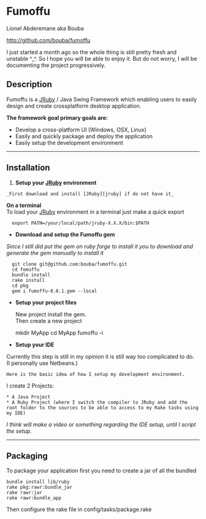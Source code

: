 # Fumoffu

Lionel Abderemane aka Bouba

http://github.com/bouba/fumoffu

I just started a month ago so the whole thing is still pretty fresh and unstable ^_^.
So I hope you will be able to enjoy it. But do not worry, I will be documenting the project progressively.

## Description

Fumoffu is a [JRuby][jruby] / Java Swing Framework which enabling users to easily design and create crossplatform desktop application.

**The framework goal primary goals are:**

* Develop a cross-platform UI (Windows, OSX, Linux)
* Easily and quickly package and deploy the application
* Easily setup the development environment

* * *

## Installation

1.   **Setup your [JRuby][jruby] environment**

    _First download and install [JRuby][jruby] if do not have it_  
__On a terminal__  
To load your [JRuby][jruby] environment in a terminal just make a quick export  

      export PATH=/your/local/path/jruby-X.X.X/bin:$PATH

+   **Download and setup the Fumoffu gem**

  _Since I still did put the gem on ruby forge to install it you to download and generate the gem manually to install it_


      git clone git@github.com:bouba/fumoffu.git
      cd fomuffu
      bundle install
      rake install
      cd pkg
      gem i fumoffu-0.0.1.gem --local


+   **Setup your project files**

    New project install the gem.  
Then create a new project

      mkdir MyApp
      cd MyApp
      fumoffu -i

+   **Setup your IDE**

  Currently this step is still in my opinion it is still way too complicated to do.  
(I personally use Netbeans.)  

    Here is the basic idea of how I setup my development environment.  
I create 2 Projects:  
  
    * A Java Project
    * A Ruby Project (where I switch the compiler to JRuby and add the root folder to the sources to be able to access to my Rake tasks using my IDE)  
  
_I think will make a video or something regarding the IDE setup, until I script the setup._


* * *
## Packaging

To package your application first you need to create a jar of all the bundled


    bundle install lib/ruby
    rake pkg:rawr:bundle_jar
    rake rawr:jar
    rake rawr:bundle_app


Then configure the rake file in config/tasks/package.rake

[jruby]: http://jruby.org/download "[JRuby][jruby]"